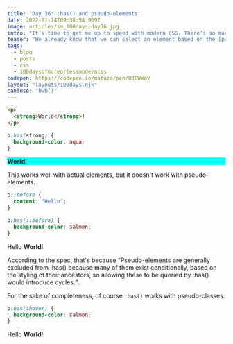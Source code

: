 ```yaml
---
title: 'Day 36: :has() and pseudo-elements'
date: 2022-11-14T09:38:54.969Z
image: articles/sm_100days-day36.jpg
intro: "It’s time to get me up to speed with modern CSS. There’s so much new in CSS that I know too little about. To change that I’ve started [#100DaysOfMoreOrLessModernCSS](/blog/2022/100-days-of-more-or-less-modern-css/). Why more or less modern CSS? Because some topics will be about cutting-edge features, while other stuff has been around for quite a while already, but I just have little to no experience with it."
teaser: "We already know that we can select an element based on the [presence of a certain child element](/blog/2022/100daysof-day6/) (in Chrome/Edge 105+ and Safari 15.4+)"
tags:
  - blog
  - posts
  - css
  - 100daysofmoreorlessmoderncss
codepen: https://codepen.io/matuzo/pen/OJEWWaV
layout: "layouts/100days.njk"
caniuse: "hwb()"
---
```


```html
<p>
  <strong>World</strong>!
</p>
```

```css
p:has(strong) {
  background-color: aqua;
}
```

<style>
  .p:has(strong) {
    background-color: aqua;
  }

.p2::before,
.p3::before{
  content: "Hello";
}

.p3:has(:hover) {
  background-color: salmon;
}
</style>

<div class="sample">
<p class="p">
  <strong>World</strong>!
</p>
</div>

This works well with actual elements, but it doesn't work with pseudo-elements.

```css
p::before {
  content: "Hello";
}

p:has(::before) {
  background-color: salmon;
}
```

<div class="sample">
<p class="p2">
  <strong>World</strong>!
</p>
</div>

According to the spec, that's because <q>Pseudo-elements are generally excluded from :has() because many of them exist conditionally, based on the styling of their ancestors, so allowing these to be queried by :has() would introduce cycles.</q>.

For the sake of completeness, of course `:has()` works with pseudo-classes.

```css
p:has(:hover) {
  background-color: salmon;
}
```

<div class="sample">
<p class="p3">
  <strong>World</strong>!
</p>
</div>
